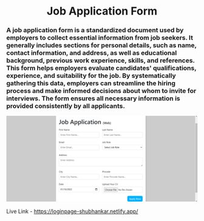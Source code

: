 <h1 align = "center">Job Application Form</h1>
<h3> A job application form is a standardized document used by employers to collect essential information from job seekers. It generally includes sections for personal details, such as name, contact information, and address, as well as educational background, previous work experience, skills, and references. This form helps employers evaluate candidates' qualifications, experience, and suitability for the job. By systematically gathering this data, employers can streamline the hiring process and make informed decisions about whom to invite for interviews. The form ensures all necessary information is provided consistently by all applicants.</h3>

![Loading](https://github.com/shubhankarraj40/Job-Application-Form/blob/main/Screenshot%20(74).png)

Live Link - https://loginpage-shubhankar.netlify.app/
